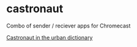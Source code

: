 castronaut
==========

Combo of sender / reciever apps for Chromecast

[Castronaut in the urban dictionary](http://www.urbandictionary.com/define.php?term=Castronaut)
